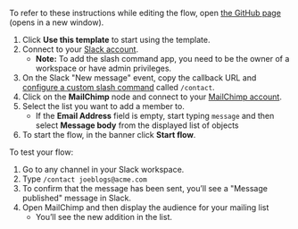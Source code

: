 To refer to these instructions while editing the flow, open [the GitHub page](https://github.com/ot4i/app-connect-templates/edit/AnimatIan-slack-mailchimp/resources/markdown/Add%20a%20Mailchimp%20subscriber%20from%20a%20Slack%20slash%20command_instructions.md) (opens in a new window).

1. Click **Use this template** to start using the template.
1. Connect to your [Slack account](https://ibm.biz/aasslack).
    - **Note:** To add the slash command app, you need to be the owner of a workspace or have admin privileges.
1. On the Slack "New message" event, copy the callback URL and [configure a custom slash command](https://www.ibm.com/docs/en/app-connect/saas?topic=apps-slack#index__consider-general) called `/contact`.
1. Click on the **MailChimp** node and connect to your [MailChimp account](https://ibm.biz/aasmailchimp).
1. Select the list you want to add a member to.
    - If the **Email Address** field is empty, start typing ``message`` and then select **Message body** from the displayed list of objects
1. To start the flow, in the banner click **Start flow**.

To test your flow:

1. Go to any channel in your Slack workspace.
1. Type ``/contact joeblogs@acme.com``
1. To confirm that the message has been sent, you’ll see a "Message published" message in Slack.
1. Open MailChimp and then display the audience for your mailing list
    - You’ll see the new addition in the list.
